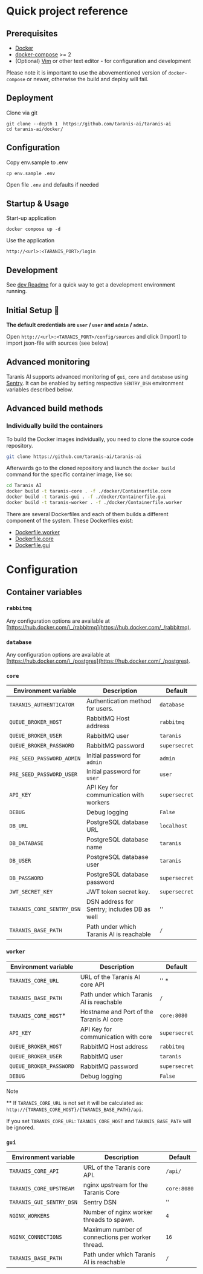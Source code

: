 # Quick project reference

## Prerequisites

- [Docker](https://docs.docker.com/engine/install/)
- [docker-compose](https://docs.docker.com/compose/install/) >= 2
- (Optional) [Vim](https://www.vim.org/) or other text editor - for configuration and development

Please note it is important to use the abovementioned version of
`docker-compose` or newer, otherwise the build and deploy will fail.

## Deployment

Clone via git

```
git clone --depth 1  https://github.com/taranis-ai/taranis-ai
cd taranis-ai/docker/
```

## Configuration

Copy env.sample to .env

```
cp env.sample .env
```

Open file `.env` and defaults if needed

## Startup & Usage

Start-up application

```
docker compose up -d
```

Use the application

```
http://<url>:<TARANIS_PORT>/login
```

## Development

See [dev Readme](/dev/README.md) for a quick way to get a development environment running.

## Initial Setup 👤

**The default credentials are `user` / `user` and `admin` / `admin`.**

Open `http://<url>:<TARANIS_PORT>/config/sources` and click [Import] to import json-file with sources (see below)

## Advanced monitoring

Taranis AI supports advanced monitoring of `gui`, `core` and `database` using [Sentry](https://docs.sentry.io/). It can be enabled by setting respective `SENTRY_DSN` environment variables described below.

## Advanced build methods

### Individually build the containers

To build the Docker images individually, you need to clone the source code repository.

```bash
git clone https://github.com/taranis-ai/taranis-ai
```

Afterwards go to the cloned repository and launch the `docker build` command for the specific container image, like so:

```bash
cd Taranis AI
docker build -t taranis-core . -f ./docker/Containerfile.core
docker build -t taranis-gui . -f ./docker/Containerfile.gui
docker build -t taranis-worker . -f ./docker/Containerfile.worker
```

There are several Dockerfiles and each of them builds a different component of the system. These Dockerfiles exist:

- [Dockerfile.worker](Dockerfile.worker)
- [Dockerfile.core](Dockerfile.core)
- [Dockerfile.gui](Dockerfile.gui)

# Configuration

## Container variables

### `rabbitmq`

Any configuration options are available at [https://hub.docker.com/\_/rabbitmq](https://hub.docker.com/_/rabbitmq).

### `database`

Any configuration options are available at [https://hub.docker.com/\_/postgres](https://hub.docker.com/_/postgres).

### `core`

| Environment variable          | Description                                | Default       |
| ----------------------------- | ------------------------------------------ | ------------- |
| `TARANIS_AUTHENTICATOR`       | Authentication method for users.           | `database`    |
| `QUEUE_BROKER_HOST`           | RabbitMQ Host address                      | `rabbitmq`    |
| `QUEUE_BROKER_USER`           | RabbitMQ user                              | `taranis`     |
| `QUEUE_BROKER_PASSWORD`       | RabbitMQ password                          | `supersecret` |
| `PRE_SEED_PASSWORD_ADMIN`     | Initial password for `admin`               | `admin`       |
| `PRE_SEED_PASSWORD_USER`      | Initial password for `user`                | `user`        |
| `API_KEY`                     | API Key for communication with workers     | `supersecret` |
| `DEBUG`                       | Debug logging                              | `False`       |
| `DB_URL`                      | PostgreSQL database URL                    | `localhost`   |
| `DB_DATABASE`                 | PostgreSQL database name                   | `taranis`     |
| `DB_USER`                     | PostgreSQL database user                   | `taranis`     |
| `DB_PASSWORD`                 | PostgreSQL database password               | `supersecret` |
| `JWT_SECRET_KEY`              | JWT token secret key.                      | `supersecret` |
| `TARANIS_CORE_SENTRY_DSN`     | DSN address for Sentry; includes DB as well| ''            |
| `TARANIS_BASE_PATH`           | Path under which Taranis AI is reachable   | `/`           |

### `worker`

| Environment variable    | Description                                | Default                     |
| ----------------------- | ------------------------------------------ | --------------------------- |
| `TARANIS_CORE_URL`      | URL of the Taranis AI core API             | '' *                        |
| `TARANIS_BASE_PATH`     | Path under which Taranis AI is reachable   | `/`                         |
| `TARANIS_CORE_HOST`*    | Hostname and Port of the Taranis AI core   | `core:8080`                 |
| `API_KEY`               | API Key for communication with core        | `supersecret`               |
| `QUEUE_BROKER_HOST`     | RabbitMQ Host address                      | `rabbitmq`                  |
| `QUEUE_BROKER_USER`     | RabbitMQ user                              | `taranis`                   |
| `QUEUE_BROKER_PASSWORD` | RabbitMQ password                          | `supersecret`               |
| `DEBUG`                 | Debug logging                              | `False`                     |

> [!NOTE]
> ** If `TARANIS_CORE_URL` is not set it will be calculated as: `http://{TARANIS_CORE_HOST}/{TARANIS_BASE_PATH}/api`.
>
> If you set `TARANIS_CORE_URL`: `TARANIS_CORE_HOST` and `TARANIS_BASE_PATH` will be ignored.

### `gui`

| Environment variable     | Description                                       | Default      |
| ------------------------ | ------------------------------------------------- | ------------ |
| `TARANIS_CORE_API`       | URL of the Taranis core API.                      | `/api/`      |
| `TARANIS_CORE_UPSTREAM`  | nginx upstream for the Taranis Core               | `core:8080`  |
| `TARANIS_GUI_SENTRY_DSN` | Sentry DSN                                        | ''           |
| `NGINX_WORKERS`          | Number of nginx worker threads to spawn.          | `4`          |
| `NGINX_CONNECTIONS`      | Maximum number of connections per worker thread.  | `16`         |
| `TARANIS_BASE_PATH`      | Path under which Taranis AI is reachable          | `/`          |
